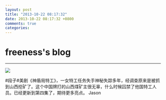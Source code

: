 ```yaml
---
layout: post
title: "2013-10-22 08:17:32"
date: 2013-10-22 08:17:32 +0800
comments: true
categories: 
---
```


# freeness's blog

----------

![](http://okqmqrbgo.bkt.clouddn.com/201310220817321.jpg)

>
\#段子\#美剧《神盾局特工》，一女特工任务失手神秘失踪多年，经调查原来是被抓到山西挖矿了。这个中国牌打的山西煤矿主很无辜，什么时候囚禁了他国特工人员。已经更新到第四集了，期待更多亮点。
Jason